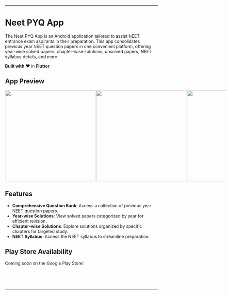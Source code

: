 ---

# Neet PYQ App

The Neet PYQ App is an Android application tailored to assist NEET entrance exam aspirants in their preparation. This app consolidates previous year NEET question papers in one convenient platform, offering year-wise solved papers, chapter-wise solutions, unsolved papers, NEET syllabus details, and more.

**Built with** ❤ in **Flutter**

## App Preview


<div align="center">
  <div style="display: flex;flex-direction:row">
    <img src='https://i.imgur.com/u8ODxfK.jpg' width=300 />    
    <img src='https://i.imgur.com/pcAQSut.jpg' width=300 />
    <img src='https://i.imgur.com/MZke5t6.jpg' width=300 />
  </div>
</div>


## Features

- **Comprehensive Question Bank**: Access a collection of previous year NEET question papers.
- **Year-wise Solutions**: View solved papers categorized by year for efficient revision.
- **Chapter-wise Solutions**: Explore solutions organized by specific chapters for targeted study.
- **NEET Syllabus**: Access the NEET syllabus to streamline preparation.


## Play Store Availability

Coming soon on the Google Play Store!

<br><br>
<br>


---